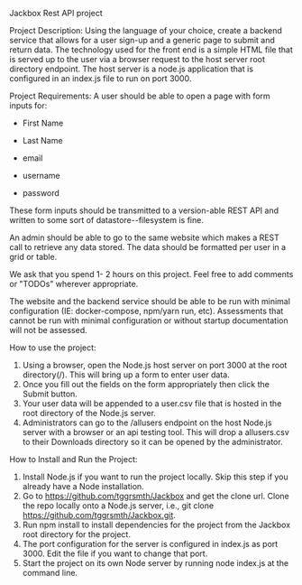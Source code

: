Jackbox Rest API project

Project Description:
Using the language of your choice, create a backend service that allows for a user sign-up and a generic page to submit and return data.  The technology used for the front end is a simple HTML file that is served up to the user via a browser request to the host server root directory endpoint.  The host server is a node.js application that is configured in an index.js file to run on port 3000.


Project Requirements:
A user should be able to open a page with form inputs for:

- First Name

- Last Name

- email

- username

- password

These form inputs should be transmitted to a version-able REST API and written to some sort of datastore--filesystem is fine.

An admin should be able to go to the same website which makes a REST call to retrieve any data stored. The data should be formatted per user in a grid or table.

We ask that you spend 1- 2 hours on this project. Feel free to add comments or "TODOs" wherever appropriate.

The website and the backend service should be able to be run with minimal configuration (IE: docker-compose, npm/yarn run, etc). Assessments that cannot be run with minimal configuration or without startup documentation will not be assessed.


How to use the project:
1.  Using a browser, open the Node.js host server on port 3000 at the root directory(/).  This will bring up a form to enter user data.  
2.  Once you fill out the fields on the form appropriately then click the Submit button.
3.  Your user data will be appended to a user.csv file that is hosted in the root directory of the Node.js server.
4.  Administrators can go to the /allusers endpoint on the host Node.js server with a browser or an api testing tool.  This will drop a allusers.csv to their Downloads directory so it can be opened by the administrator.


How to Install and Run the Project:
1.  Install Node.js if you want to run the project locally.  Skip this step if you already have a Node installation.
2.  Go to https://github.com/tggrsmth/Jackbox and get the clone url.  Clone the repo locally onto a Node.js server, i.e., 
    git clone https://github.com/tggrsmth/Jackbox.git.
3.  Run npm install to install dependencies for the project from the Jackbox root directory for the project.
4.  The port configuration for the server is configured in index.js as port 3000.  Edit the file if you want to change that port.
5.  Start the project on its own Node server by running node index.js at the command line.

